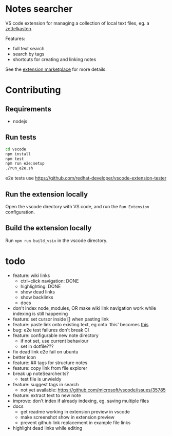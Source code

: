 # Notes searcher

VS code extension for managing a collection of local text files, eg. a
[zettelkasten](https://zettelkasten.de/posts/overview/).

Features:
- full text search
- search by tags
- shortcuts for creating and linking notes

See the [extension marketplace](https://marketplace.visualstudio.com/items?itemName=uozuaho.note-searcher) for more details.


# Contributing

## Requirements

- nodejs


## Run tests

```sh
cd vscode
npm install
npm test
npm run e2e:setup
./run_e2e.sh
```

e2e tests use https://github.com/redhat-developer/vscode-extension-tester


## Run the extension locally

Open the vscode directory with VS code, and run the `Run Extension`
configuration.


## Build the extension locally

Run `npm run build_vsix` in the vscode directory.


# todo
- feature: wiki links
    - ctrl+click navigation: DONE
    - highlighting: DONE
    - show dead links
    - show backlinks
    - docs
- don't index node_modules, OR make wiki link navigation work while
  indexing is still happening
- feature: set cursor inside [] when pasting link
- feature: paste link onto existing text, eg onto 'this' becomes [this]()
- bug: e2e test failures don't break CI
- feature: configurable new note directory
    - if not set, use current behaviour
    - set in dotfile???
- fix dead link e2e fail on ubuntu
- better icon
- feature: ## tags for structure notes
- feature: copy link from file explorer
- break up noteSearcher.ts?
    - test file is unwieldy
- feature: suggest tags in search
    - not yet available: https://github.com/microsoft/vscode/issues/35785
- feature: extract text to new note
- improve: don't index if already indexing, eg. saving multiple files
- docs
    - get readme working in extension preview in vscode
    - make screenshot show in extension preview
    - prevent github link replacement in example file links
- highlight dead links while editing
